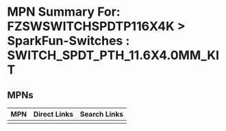 



# MPN Summary For: FZSWSWITCHSPDTP116X4K > SparkFun-Switches : SWITCH_SPDT_PTH_11.6X4.0MM_KIT

## MPNs
  

|MPN|Direct Links|Search Links|
| :--- | :--- | :--- |
||||
